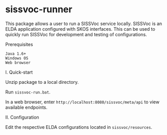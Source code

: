 sissvoc-runner
==============

This package allows a user to run a SISSVoc service locally. SISSVoc is an ELDA application configured with SKOS interfaces. This can be used to quickly run SISSVoc for development and testing of configurations.

Prerequisites

    Java 1.6+
    Windows OS
    Web browser

I. Quick-start

Unzip package to a local directory.

Run `sissvoc-run.bat`.

In a web browser, enter `http://localhost:8080/sissvoc/meta/api` to view available endpoints.

II. Configuration

Edit the respective ELDA configurations located in `sissvoc/resources`.
